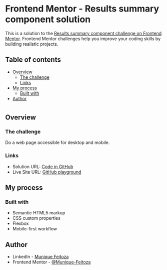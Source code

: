 # Frontend Mentor - Results summary component solution

This is a solution to the [Results summary component challenge on Frontend Mentor](https://www.frontendmentor.io/challenges/results-summary-component-CE_K6s0maV). Frontend Mentor challenges help you improve your coding skills by building realistic projects. 

## Table of contents

- [Overview](#overview)
  - [The challenge](#the-challenge)
  - [Links](#links)
- [My process](#my-process)
  - [Built with](#built-with)
- [Author](#author)

 # 
 
## Overview

### The challenge

Do a web page accessible for desktop and mobile.

### Links

- Solution URL: [Code in GitHub](https://github.com/Munique-Feitoza/results_summary_component_frontend_mentory)
- Live Site URL: [GitHub playground](https://munique-feitoza.github.io/results_summary_component_frontend_mentory/)

## My process

### Built with

- Semantic HTML5 markup
- CSS custom properties
- Flexbox
- Mobile-first workflow


## Author

- LinkedIn - [Munique Feitoza](https://www.linkedin.com/in/munique-feitoza-77034b231/)
- Frontend Mentor - [@Munique-Feitoza](https://www.frontendmentor.io/profile/Munique-Feitoza)
